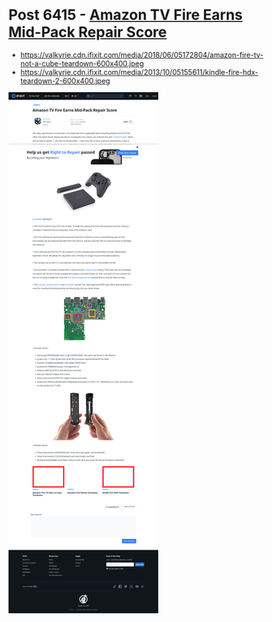 # Post 6415 - [Amazon TV Fire Earns Mid-Pack Repair Score](https://www.ifixit.com/News/6415/amazon-tv-fire)

- https://valkyrie.cdn.ifixit.com/media/2018/06/05172804/amazon-fire-tv-not-a-cube-teardown-600x400.jpeg
- https://valkyrie.cdn.ifixit.com/media/2013/10/05155611/kindle-fire-hdx-teardown-2-600x400.jpeg

![screencap](screenshots/8f3d020b-ddd9-43e5-9904-995307eee79b.png)
